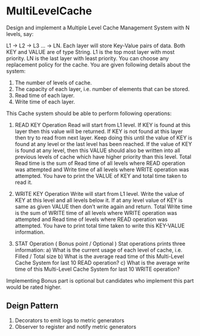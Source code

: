 # MultiLevelCache

Design and implement a Multiple Level Cache Management System with N levels, say:

L1 -> L2 -> L3 … -> LN. Each layer will store Key-Value pairs of data. Both KEY and VALUE are of type String. L1 is the top most layer with most priority. LN is the last layer with least priority. You can choose any replacement policy for the cache. You are given following details about the system:
1. The number of levels of cache.
2. The capacity of each layer, i.e. number of elements that can be stored.
3. Read time of each layer.
4. Write time of each layer.

This Cache system should be able to perform following operations:

1. READ KEY Operation
Read will start from L1 level. If KEY is found at this layer then this value will be returned. If KEY is not found at this layer then try to read from next layer. Keep doing this until the value of KEY is found at any level or the last level has been reached. If the value of KEY is found at any level, then this VALUE should also be written into all previous levels of cache which have higher priority than this level. Total Read time is the sum of Read time of all levels where READ operation was attempted and Write time of all levels where WRITE operation was attempted. You have to print the VALUE of KEY and total time taken to read it.

2. WRITE KEY Operation
Write will start from L1 level. Write the value of KEY at this level and all levels below it. If at any level value of KEY is same as given VALUE then don’t write again and return. Total Write time is the sum of WRITE time of all levels where WRITE operation was attempted and Read time of levels where READ operation was attempted. You have to print total time taken to write this KEY-VALUE information.

3. STAT Operation ( Bonus point / Optional )
Stat operations prints three information:
a) What is the current usage of each level of cache, i.e. Filled / Total size
b) What is the average read time of this Multi-Level Cache System for last 10 READ operation?
c) What is the average write time of this Multi-Level Cache System for last 10 WRITE operation?

Implementing Bonus part is optional but candidates who implement this part would be rated higher.


## Deign Pattern 
1. Decorators to emit logs to metric generators
2. Observer to register and notify metric generators

